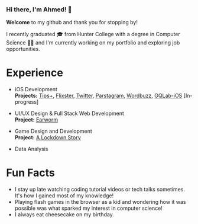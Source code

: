 ### Hi there, I'm Ahmed! 👋

**Welcome** to my github and thank you for stopping by!

I recently graduated 🎓 from Hunter College with a degree in Computer Science 👨‍💻 and I'm currently working on my portfolio and exploring job opportunities.

# Experience
- iOS Development  
**Projects:** [Tips+](https://github.com/ahmdaa/tips), [Flixster](https://github.com/ahmdaa/flix), [Twitter](https://github.com/ahmdaa/twitter), [Parstagram](https://github.com/ahmdaa/parstagram), [Wordbuzz](https://github.com/codepath-ios-team/Wordbuzz), [GQLab-iOS](https://github.com/ahmdaa/GQLab-iOS) [In-progress]  

- UI/UX Design & Full Stack Web Development  
**Project:** [Earworm](https://github.com/emirahajj/earworm_)

- Game Design and Development  
**Project:** [A Lockdown Story](https://github.com/ahmdaa/a-lockdown-story)

- Data Analysis

# Fun Facts
- I stay up late watching coding tutorial videos or tech talks sometimes. It's how I gained most of my knowledge!
- Playing flash games in the browser as a kid and wondering how it was possible was what sparked my interest in computer science!
- I always eat cheesecake on my birthday.

